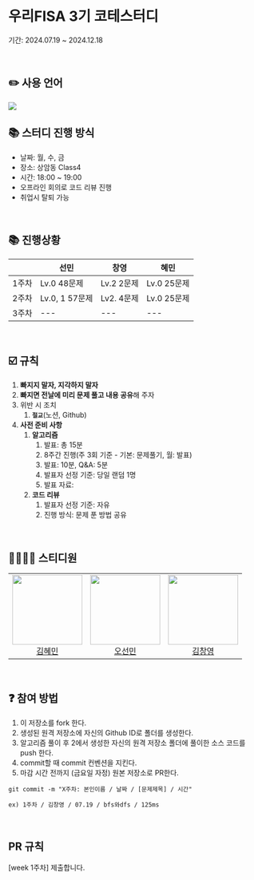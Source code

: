 # 우리FISA 3기 코테스터디
기간: 2024.07.19 ~ 2024.12.18

<br />

## ✏️ 사용 언어
<img src="https://img.shields.io/badge/Python-3776AB?style=for-the-badge&logo=python&logoColor=white"/>

<br />

## 📚 스터디 진행 방식
- 날짜: 월, 수, 금 
- 장소: 상암동 Class4 
- 시간: 18:00 ~ 19:00
- 오프라인 회의로 코드 리뷰 진행
- 취업시 탈퇴 가능

<br />

## 📚 진행상황
|  | 선민 | 창영 | 혜민 |
| --- | --- | --- | --- |
| 1주차 | Lv.0 48문제 | Lv.2 2문제 | Lv.0 25문제 |
| 2주차 | Lv.0, 1 57문제 | Lv2. 4문제 | Lv.0 25문제 |
| 3주차 | --- | --- | --- |

<br />

## ☑️ 규칙
1. **빠지지 말자, 지각하지 말자**
2. **빠지면 전날에 미리 문제 풀고 내용 공유**해 주자
3. 위반 시 조치
    1. **`절교`**(노션, Github)
4. **사전 준비 사항**
    1. **알고리즘**
        1. 발표: 총 15분
        2. 8주간 진행(주 3회 기준 - 기본: 문제풀기, 월: 발표)
        3. 발표: 10분, Q&A: 5분
        4. 발표자 선정 기준: 당일 랜덤 1명
        5. 발표 자료: 
    2. **코드 리뷰**
        1. 발표자 선정 기준: 자유
        2. 진행 방식: 문제 푼 방법 공유

<br />

## 👨‍👩‍👧‍👦 스티디원
<table>
  <tr>
    <td height="140px" align="center"> <a href="https://github.com/HyeminKim-kr"> <img src="https://avatars.githubusercontent.com/u/58822591?v=4" width="140px" />
      <br /> 김혜민</a></td>
    <td height="140px" align="center"> <a href="https://github.com/seonmin5"> <img src="https://avatars.githubusercontent.com/u/82851869?v=4" width="140px" />
      <br /> 오선민</a></td>
    <td height="140px" align="center"> <a href="https://github.com/kimchang0"> <img src="https://avatars.githubusercontent.com/u/64997303?v=4" width="140px" />
      <br /> 김창영</a></td>
  </tr>
</table>

<br />

## ❓ 참여 방법
1. 이 저장소를 fork 한다.
2. 생성된 원격 저장소에 자신의 Github ID로 폴더를 생성한다.
3. 알고리즘 풀이 후 2에서 생성한 자신의 원격 저장소 폴더에 풀이한 소스 코드를 push 한다.
4. commit할 때 commit 컨벤션을 지킨다.
5. 마감 시간 전까지 (금요일 자정) 원본 저장소로 PR한다.

```
git commit -m "X주차: 본인이름 / 날짜 / [문제제목] / 시간"

ex) 1주차 / 김창영 / 07.19 / bfs와dfs / 125ms
```

<br />

## PR 규칙
[week 1주차] 제출합니다.

<br />

